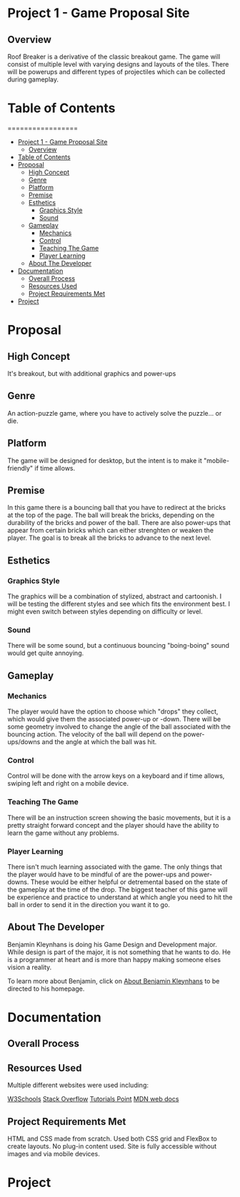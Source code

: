 # Project 1 - Game Proposal Site
## Overview
Roof Breaker is a derivative of the classic breakout game. The game will consist of multiple level with varying designs and layouts of the tiles. There will be powerups and different types of projectiles which can be collected during gameplay.

# Table of Contents
=================

<!--ts-->
   * [Project 1 - Game Proposal Site](#project-1-game-proposal-site)
       * [Overview](#overview)
   * [Table of Contents](#table-of-contents)
   * [Proposal](#proposal)
       * [High Concept](#high-concept)
       * [Genre](#genre)
       * [Platform](#platform)
       * [Premise](#premise)
       * [Esthetics](#esthetics)
           * [Graphics Style](#graphics-style)
           * [Sound](#sound)
       * [Gameplay](#gameplay)
           * [Mechanics](#mechanics)
           * [Control](#control)
           * [Teaching The Game](#teaching-the-game)
           * [Player Learning](#player-learning)
       * [About The Developer](#about-the-developer)
   * [Documentation](#documentation)
       * [Overall Process](#overall-process)
       * [Resources Used](#resources-used)
       * [Project Requirements Met](#project-requirements-met)
   * [Project](#project)
<!--te-->

# Proposal
## High Concept
It's breakout, but with additional graphics and power-ups

## Genre
An action-puzzle game, where you have to actively solve the puzzle... or die.

## Platform
The game will be designed for desktop, but the intent is to make it "mobile-friendly" if time allows.

## Premise
In this game there is a bouncing ball that you have to redirect at the bricks at the top of the page. The ball will break the bricks, depending on the durability of the bricks and power of the ball. There are also power-ups that appear from certain bricks which can either strenghten or weaken the player. The goal is to break all the bricks to advance to the next level.

## Esthetics
### Graphics Style
The graphics will be a combination of stylized, abstract and cartoonish. I will be testing the different styles and see which fits the environment best. I might even switch between styles depending on difficulty or level.

### Sound
There will be some sound, but a continuous bouncing "boing-boing" sound would get quite annoying.

## Gameplay
### Mechanics
The player would have the option to choose which "drops" they collect, which would give them the associated power-up or -down. There will be some geometry involved to change the angle of the ball associated with the bouncing action. The velocity of the ball will depend on the power-ups/downs and the angle at which the ball was hit.

### Control
Control will be done with the arrow keys on a keyboard and if time allows, swiping left and right on a mobile device.

### Teaching The Game
There will be an instruction screen showing the basic movements, but it is a pretty straight forward concept and the player should have the ability to learn the game without any problems.

### Player Learning
There isn't much learning associated with the game. The only things that the player would have to be mindful of are the power-ups and power-downs. These would be either helpful or detremental based on the state of the gameplay at the time of the drop. The biggest teacher of this game will be experience and practice to understand at which angle you need to hit the ball in order to send it in the direction you want it to go.

## About The Developer
Benjamin Kleynhans is doing his Game Design and Development major. While design is part of the major, it is not something that he wants to do. He is a programmer at heart and is more than happy making someone elses vision a reality.

To learn more about Benjamin, click on [About Benjamin Kleynhans](https://people.rit.edu/bxk8027/230/index.html "Site Home") to be directed to his homepage.

# Documentation
## Overall Process

## Resources Used
Multiple different websites were used including:

[W3Schools](https://www.w3schools.com/ "W3Schools")
[Stack Overflow](https://stackoverflow.com/ "Stack Overflow")
[Tutorials Point](https://www.tutorialspoint.com/ "Tutorials Point")
[MDN web docs](https://developer.mozilla.org/ "Mozilla Developer Network web docs")

## Project Requirements Met
HTML and CSS made from scratch.
Used both CSS grid and FlexBox to create layouts.
No plug-in content used.
Site is fully accessible without images and via mobile devices.

# Project
